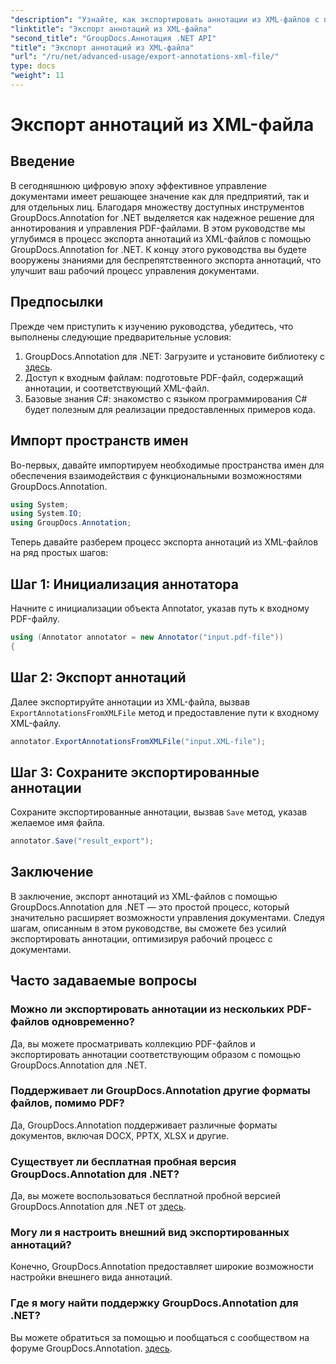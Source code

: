 ```yaml
---
"description": "Узнайте, как экспортировать аннотации из XML-файлов с помощью GroupDocs.Annotation для .NET, что значительно упростит процесс управления документами."
"linktitle": "Экспорт аннотаций из XML-файла"
"second_title": "GroupDocs.Аннотация .NET API"
"title": "Экспорт аннотаций из XML-файла"
"url": "/ru/net/advanced-usage/export-annotations-xml-file/"
type: docs
"weight": 11
---
```


# Экспорт аннотаций из XML-файла

## Введение
В сегодняшнюю цифровую эпоху эффективное управление документами имеет решающее значение как для предприятий, так и для отдельных лиц. Благодаря множеству доступных инструментов GroupDocs.Annotation for .NET выделяется как надежное решение для аннотирования и управления PDF-файлами. В этом руководстве мы углубимся в процесс экспорта аннотаций из XML-файлов с помощью GroupDocs.Annotation for .NET. К концу этого руководства вы будете вооружены знаниями для беспрепятственного экспорта аннотаций, что улучшит ваш рабочий процесс управления документами.
## Предпосылки
Прежде чем приступить к изучению руководства, убедитесь, что выполнены следующие предварительные условия:
1. GroupDocs.Annotation для .NET: Загрузите и установите библиотеку с [здесь](https://releases.groupdocs.com/annotation/net/).
2. Доступ к входным файлам: подготовьте PDF-файл, содержащий аннотации, и соответствующий XML-файл.
3. Базовые знания C#: знакомство с языком программирования C# будет полезным для реализации предоставленных примеров кода.

## Импорт пространств имен
Во-первых, давайте импортируем необходимые пространства имен для обеспечения взаимодействия с функциональными возможностями GroupDocs.Annotation.
```csharp
using System;
using System.IO;
using GroupDocs.Annotation;
```

Теперь давайте разберем процесс экспорта аннотаций из XML-файлов на ряд простых шагов:
## Шаг 1: Инициализация аннотатора
Начните с инициализации объекта Annotator, указав путь к входному PDF-файлу.
```csharp
using (Annotator annotator = new Annotator("input.pdf-file"))
{
```
## Шаг 2: Экспорт аннотаций
Далее экспортируйте аннотации из XML-файла, вызвав `ExportAnnotationsFromXMLFile` метод и предоставление пути к входному XML-файлу.
```csharp
annotator.ExportAnnotationsFromXMLFile("input.XML-file");
```
## Шаг 3: Сохраните экспортированные аннотации
Сохраните экспортированные аннотации, вызвав `Save` метод, указав желаемое имя файла.
```csharp
annotator.Save("result_export");
```

## Заключение
В заключение, экспорт аннотаций из XML-файлов с помощью GroupDocs.Annotation для .NET — это простой процесс, который значительно расширяет возможности управления документами. Следуя шагам, описанным в этом руководстве, вы сможете без усилий экспортировать аннотации, оптимизируя рабочий процесс с документами.
## Часто задаваемые вопросы
### Можно ли экспортировать аннотации из нескольких PDF-файлов одновременно?
Да, вы можете просматривать коллекцию PDF-файлов и экспортировать аннотации соответствующим образом с помощью GroupDocs.Annotation для .NET.
### Поддерживает ли GroupDocs.Annotation другие форматы файлов, помимо PDF?
Да, GroupDocs.Annotation поддерживает различные форматы документов, включая DOCX, PPTX, XLSX и другие.
### Существует ли бесплатная пробная версия GroupDocs.Annotation для .NET?
Да, вы можете воспользоваться бесплатной пробной версией GroupDocs.Annotation для .NET от [здесь](https://releases.groupdocs.com/).
### Могу ли я настроить внешний вид экспортированных аннотаций?
Конечно, GroupDocs.Annotation предоставляет широкие возможности настройки внешнего вида аннотаций.
### Где я могу найти поддержку GroupDocs.Annotation для .NET?
Вы можете обратиться за помощью и пообщаться с сообществом на форуме GroupDocs.Annotation. [здесь](https://forum.groupdocs.com/c/annotation/10).